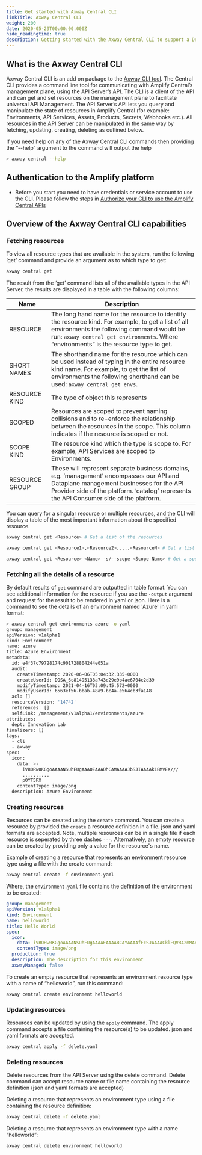 ```yaml
---
title: Get started with Axway Central CLI
linkTitle: Axway Central CLI
weight: 200
date: 2020-05-29T00:00:00.000Z
hide_readingtime: true
description: Getting started with the Axway Central CLI to support a DevOps approach to API Management
---
```


## What is the Axway Central CLI

Axway Central CLI is an add on package to the [Axway CLI tool](https://www.npmjs.com/package/axway).  The Central CLI provides a command line tool for communicating with Amplify Central’s management plane, using the API Server’s API. The CLI is a client of the API and can get and set resources on the management plane to facilitate universal API Management. The API Server’s API lets you query and manipulate the state of resources in Amplify Central (for example: Environments, API Services, Assets, Products, Secrets, Webhooks etc.). All resources in the API Server can be manipulated in the same way by fetching, updating, creating, deleting as outlined below.

If you need help on any of the Axway Central CLI commands then providing the “--help” argument to the command will output the help

 ```bash
> axway central --help
 ```

## Authentication to the Amplify platform

* Before you start you need to have credentials or service account to use the CLI. Please follow the steps in [Authorize your CLI to use the Amplify Central APIs](/docs/integrate_with_central/cli_central/cli_install/#authorize-your-cli-to-use-the-amplify-central-apis)

## Overview of the Axway Central CLI capabilities

### Fetching resources

To view all resource types that are available in the system, run the following ‘get’ command and provide an argument as to which type to get:

```bash
axway central get 
```

The result from the ‘get’ command lists all of the available types in the API Server, the results are displayed in a table with the following columns:

| Name      | Description |
| ----------- | ----------- |
| RESOURCE      | The long hand name for the resource to identify the resource kind. For example, to get a list of all environments the following command would be run: ```axway central get environments```. Where “environments” is the resource type to get.         |
| SHORT NAMES   | The shorthand name for the resource which can be used instead of typing in the entire resource kind name. For example, to get the list of environments the following shorthand can be used: ```axway central get envs```.        |
| RESOURCE KIND   | The type of object this represents        |
| SCOPED   | Resources are scoped to prevent naming collisions and to re-enforce the relationship between the resources in the scope. This column indicates if the resource is scoped or not.         |
| SCOPE KIND   | The resource kind which the type is scope to. For example, API Services are scoped to Environments.         |
| RESOURCE GROUP  | These will represent separate business domains, e.g. ‘management’ encompasses our API and Dataplane management businesses for the API Provider side of the platform. ‘catalog’ represents the API Consumer side of the platform.  |

You can query for a singular resource or multiple resources, and the CLI will display a table of the most important information about the specified resource.

```bash
axway central get <Resource> # Get a list of the resources
```

```bash
axway central get <Resource1>,<Resource2>,...,<ResourceN> # Get a list of multiple resources
```

```bash
axway central get <Resource> <Name> -s/--scope <Scope Name> # Get a specific resource by name in a named scope
```

### Fetching all the details of a resource

By default results of ```get``` command are outputted in table format. You can see additional information for the resource if you use the ```-output``` argument and request for the result to be rendered in yaml or json.
Here is a command to see the details of an environment named 'Azure' in yaml format:

```bash
> axway central get environments azure -o yaml
group: management
apiVersion: v1alpha1
kind: Environment
name: azure
title: Azure Environment
metadata:
  id: e4f37c79728174c901728804244e051a
  audit:
    createTimestamp: 2020-06-06T05:04:32.335+0000
    createUserId: DOSA_6c81495138a743d29e9b4ae6704c2d39
    modifyTimestamp: 2021-04-16T03:09:45.572+0000
    modifyUserId: 6563ef56-bbab-48a9-bc4a-e564cb3fa148
  acl: []
  resourceVersion: '14742'
  references: []
  selfLink: /management/v1alpha1/environments/azure
attributes:
  dept: Innovation Lab
finalizers: []
tags:
  - cli
  - axway
spec:
  icon:
    data: >-
      iVBORw0KGgoAAAANSUhEUgAAAOEAAADhCAMAAAAJbSJIAAAAk1BMVEX///
      ..........
      pOYT5PX
    contentType: image/png
  description: Azure Environment
```

### Creating resources

Resources can be created using the ```create``` command. You can create a resource by provided the ```create``` a resource definition in a file. json and yaml formats are accepted. Note, multiple resources can be in a single file if each resource is seperated by three dashes ```---```.
Alternatively, an empty resource can be created by providing only a value for the resource's name.

Example of creating a resource that represents an environment resource type using a file with the create command:

```bash
axway central create -f environment.yaml
```

Where, the ```environment.yaml``` file contains the definition of the environment to be created:

```yaml
group: management
apiVersion: v1alpha1
kind: Environment
name: helloworld
title: Hello World
spec:
  icon:
    data: iVBORw0KGgoAAAANSUhEUgAAAAEAAAABCAYAAAAfFcSJAAAACklEQVR42mMAAQAABQABoIJXOQAAAABJRU5ErkJggg==
    contentType: image/png
  production: true
  description: The description for this environment
  axwayManaged: false
```

To create an empty resource that represents an environment resource type with a name of “helloworld”, run this command:

```bash
axway central create environment helloworld
```

### Updating resources

Resources can be updated by using the ```apply``` command. The apply command accepts a file containing the resource(s) to be updated. json and yaml formats are accepted.

```bash
axway central apply -f delete.yaml
```

### Deleting resources

Delete resources from the API Server using the delete command. Delete command can accept resource name or file name containing the resource definition (json and yaml formats are accepted)

Deleting a resource that represents an environment type using a file containing the resource definition:

```bash
axway central delete -f delete.yaml
```

Deleting a resource that represents an environment type with a name “helloworld”:

```bash
axway central delete environment helloworld
```